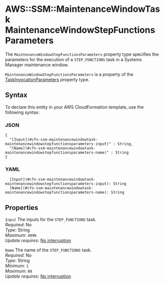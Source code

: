# AWS::SSM::MaintenanceWindowTask MaintenanceWindowStepFunctionsParameters<a name="aws-properties-ssm-maintenancewindowtask-maintenancewindowstepfunctionsparameters"></a>

The `MaintenanceWindowStepFunctionsParameters` property type specifies the parameters for the execution of a `STEP_FUNCTIONS` task in a Systems Manager maintenance window\.

`MaintenanceWindowStepFunctionsParameters` is a property of the [TaskInvocationParameters](https://docs.aws.amazon.com/AWSCloudFormation/latest/UserGuide/aws-properties-ssm-maintenancewindowtask-taskinvocationparameters.html) property type\.

## Syntax<a name="aws-properties-ssm-maintenancewindowtask-maintenancewindowstepfunctionsparameters-syntax"></a>

To declare this entity in your AWS CloudFormation template, use the following syntax:

### JSON<a name="aws-properties-ssm-maintenancewindowtask-maintenancewindowstepfunctionsparameters-syntax.json"></a>

```
{
  "[Input](#cfn-ssm-maintenancewindowtask-maintenancewindowstepfunctionsparameters-input)" : String,
  "[Name](#cfn-ssm-maintenancewindowtask-maintenancewindowstepfunctionsparameters-name)" : String
}
```

### YAML<a name="aws-properties-ssm-maintenancewindowtask-maintenancewindowstepfunctionsparameters-syntax.yaml"></a>

```
  [Input](#cfn-ssm-maintenancewindowtask-maintenancewindowstepfunctionsparameters-input): String
  [Name](#cfn-ssm-maintenancewindowtask-maintenancewindowstepfunctionsparameters-name): String
```

## Properties<a name="aws-properties-ssm-maintenancewindowtask-maintenancewindowstepfunctionsparameters-properties"></a>

`Input` <a name="cfn-ssm-maintenancewindowtask-maintenancewindowstepfunctionsparameters-input"></a>
The inputs for the `STEP_FUNCTIONS` task\.  
_Required_: No  
_Type_: String  
_Maximum_: `4096`  
_Update requires_: [No interruption](https://docs.aws.amazon.com/AWSCloudFormation/latest/UserGuide/using-cfn-updating-stacks-update-behaviors.html#update-no-interrupt)

`Name` <a name="cfn-ssm-maintenancewindowtask-maintenancewindowstepfunctionsparameters-name"></a>
The name of the `STEP_FUNCTIONS` task\.  
_Required_: No  
_Type_: String  
_Minimum_: `1`  
_Maximum_: `80`  
_Update requires_: [No interruption](https://docs.aws.amazon.com/AWSCloudFormation/latest/UserGuide/using-cfn-updating-stacks-update-behaviors.html#update-no-interrupt)
